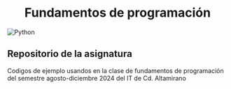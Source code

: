 <h1 align="center">Fundamentos de programación</h1>

![Python](https://img.shields.io/badge/Python-FFD43B?style=for-the-badge&logo=python&logoColor=blue)

## Repositorio de la asignatura

Codigos de ejemplo usandos en la clase de fundamentos de programación del semestre agosto-diciembre 2024 del IT de Cd. Altamirano